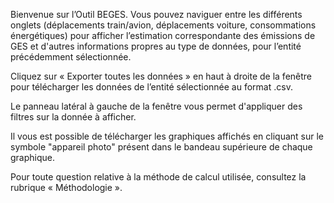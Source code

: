 Bienvenue sur l’Outil BEGES. 
Vous pouvez naviguer entre les différents onglets (déplacements train/avion, déplacements voiture, consommations énergétiques) pour afficher l’estimation correspondante des émissions de GES et d'autres informations propres au type de données, pour l’entité précédemment sélectionnée. 

Cliquez sur « Exporter toutes les données » en haut à droite de la fenêtre pour télécharger les données de l’entité sélectionnée au format .csv.

Le panneau latéral à gauche de la fenêtre vous permet d'appliquer des filtres sur la donnée à afficher.

Il vous est possible de télécharger les graphiques affichés en cliquant sur le symbole "appareil photo" présent dans le bandeau supérieure de chaque graphique. 

Pour toute question relative à la méthode de calcul utilisée, consultez la rubrique « Méthodologie ».

